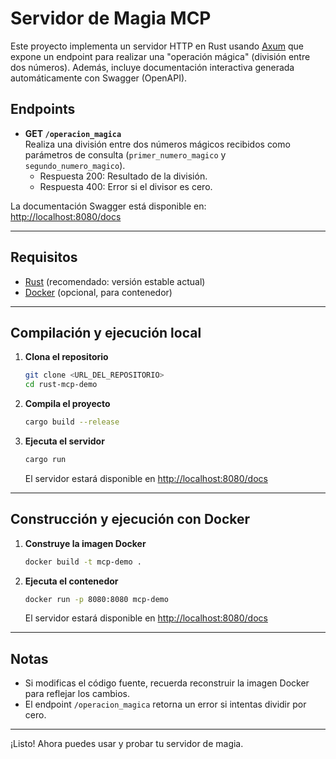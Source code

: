 # Servidor de Magia MCP

Este proyecto implementa un servidor HTTP en Rust usando [Axum](https://github.com/tokio-rs/axum) que expone un endpoint para realizar una "operación mágica" (división entre dos números). Además, incluye documentación interactiva generada automáticamente con Swagger (OpenAPI).

## Endpoints

- **GET `/operacion_magica`**  
  Realiza una división entre dos números mágicos recibidos como parámetros de consulta (`primer_numero_magico` y `segundo_numero_magico`).  
  - Respuesta 200: Resultado de la división.
  - Respuesta 400: Error si el divisor es cero.

La documentación Swagger está disponible en:  
[http://localhost:8080/docs](http://localhost:8080/docs)

---

## Requisitos

- [Rust](https://www.rust-lang.org/tools/install) (recomendado: versión estable actual)
- [Docker](https://docs.docker.com/get-docker/) (opcional, para contenedor)

---

## Compilación y ejecución local

1. **Clona el repositorio**  
   ```bash
   git clone <URL_DEL_REPOSITORIO>
   cd rust-mcp-demo
   ```

2. **Compila el proyecto**  
   ```bash
   cargo build --release
   ```

3. **Ejecuta el servidor**  
   ```bash
   cargo run
   ```
   El servidor estará disponible en [http://localhost:8080/docs](http://localhost:8080/docs)

---

## Construcción y ejecución con Docker

1. **Construye la imagen Docker**  
   ```bash
   docker build -t mcp-demo .
   ```

2. **Ejecuta el contenedor**  
   ```bash
   docker run -p 8080:8080 mcp-demo
   ```

   El servidor estará disponible en [http://localhost:8080/docs](http://localhost:8080/docs)

---

## Notas

- Si modificas el código fuente, recuerda reconstruir la imagen Docker para reflejar los cambios.
- El endpoint `/operacion_magica` retorna un error si intentas dividir por cero.

---

¡Listo! Ahora puedes usar y probar tu servidor de magia.
